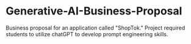 # Generative-AI-Business-Proposal
Business proposal for an application called "ShopTok." Project required students to utilize chatGPT to develop prompt engineering skills. 
